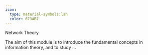 ```yaml
---
icon:
  type: material-symbols:lan
  color: 673AB7
---
```


Network Theory

The aim of this module is to introduce the fundamental concepts in information theory, and to study  ... 
